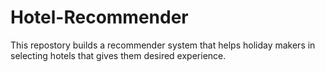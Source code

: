 # Hotel-Recommender
This repostory builds a recommender system that helps holiday makers in selecting hotels that gives them desired experience.
